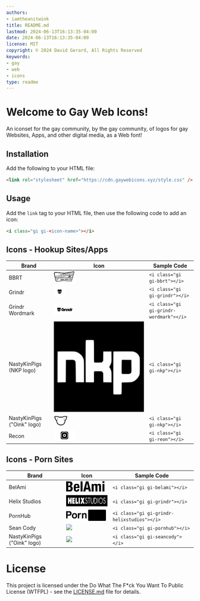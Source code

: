 ```yaml
---
authors:
- iamtheanitwink
title: README.md
lastmod: 2024-06-13T16:13:35-04:00
date: 2024-06-13T16:13:35-04:00
license: MIT
copyright: © 2024 David Gerard, All Rights Reserved
keywords:
- gay
- web
- icons
type: readme
---
```

<style src="https://cdn.gaywebicons.xyz/style.css"></style>

# Welcome to Gay Web Icons!

An iconset for the gay community, by the gay community, of logos for gay Websites, Apps, and other digital media, as a Web font!

## Installation

Add the following to your HTML file:

```html
<link rel="stylesheet" href="https://cdn.gaywebicons.xyz/style.css" />
```

## Usage

Add the `link` tag to your HTML file, then use the following code to add an icon:

```html
<i class="gi gi-<icon-name>"></i>
```

## Icons - Hookup Sites/Apps


| Brand                      | Icon                                                                    | Sample Code                                    |
| ---------------------------- | ------------------------------------------------------------------------- | ------------------------------------------------ |
| BBRT                       | <img src="./source-svg/hookup-sites/bbrt.svg" height="30" />                                                                        | ```<i class="gi gi-bbrt"></i>```               |
| Grindr                     | <img src="./source-svg/hookup-sites/grindr.svg" height="30" />          | ```<i class="gi gi-grindr"></i>```                |
| Grindr Wordmark            | <img src="./source-svg/hookup-sites/grindr-wordmark.svg" height="30" /> | ```<i class="gi gi-grindr-wordmark"></i>``` |
| NastyKinPigs (NKP logo)    | <img src="./source-svg/hookup-sites/nkp.svg" />                         | ```<i class="gi gi-nkp"></i>```                |
| NastyKinPigs ("Oink" logo) | <img src="./source-svg/hookup-sites/oink.svg" height="30" />            | ```<i class="gi gi-nkp"></i>```                |
| Recon                      | <img src="./source-svg/hookup-sites/recon.svg" height="30" />           | ```<i class="gi gi-reon"></i>```               |

## Icons - Porn Sites


| Brand                      | Icon                                                                    | Sample Code                                    |
| ---------------------------- | ------------------------------------------------------------------------- | ------------------------------------------------ |
| BelAmi                       | <img src="./source-svg/porn/belami.svg" height="30" />                                                                        | ```<i class="gi gi-belami"></i>```               |
| Helix Studios                     | <img src="./source-svg/porn/helixstudios.svg" height="30" />          | ```<i class="gi gi-grindr"></i>```                |
| PornHub            | <img src="./source-svg/porn/pornhub.svg" height="30" /> | ```<i class="gi gi-grindr-helixstudios"></i>``` |
| Sean Cody    | <img src="./source-svg/porn/seancody.svg" />                         | ```<i class="gi gi-pornhub"></i>```                |
| NastyKinPigs ("Oink" logo) | <img src="./source-svg/porn/oink.svg" height="30" />            | ```<i class="gi gi-seancody"></i>```                |

# License

This project is licensed under the Do What The F*ck You Want To Public License (WTFPL) - see the [LICENSE.md](LICENSE.md) file for details.

